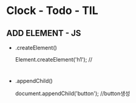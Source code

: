 # Clock - Todo - TIL

## ADD ELEMENT - JS
- .createElement()

    Element.createElement('h1');
    //<h1></h1> 

- .appendChild()
    
    document.appendChild('button');
    //button생성
    


